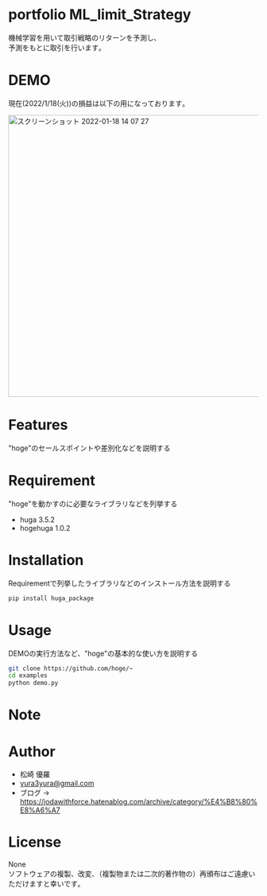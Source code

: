 # portfolio ML_limit_Strategy
機械学習を用いて取引戦略のリターンを予測し､  
予測をもとに取引を行います｡  

# DEMO
現在(2022/1/18(火))の損益は以下の用になっております｡

<img width="567" alt="スクリーンショット 2022-01-18 14 07 27" src="https://user-images.githubusercontent.com/84313334/149874490-8c0855e5-1ea1-48a0-8e7a-1b42ac8658e4.png">

# Features

"hoge"のセールスポイントや差別化などを説明する

# Requirement

"hoge"を動かすのに必要なライブラリなどを列挙する

* huga 3.5.2
* hogehuga 1.0.2

# Installation

Requirementで列挙したライブラリなどのインストール方法を説明する

```bash
pip install huga_package
```

# Usage

DEMOの実行方法など、"hoge"の基本的な使い方を説明する

```bash
git clone https://github.com/hoge/~
cd examples
python demo.py
```

# Note


# Author
* 松崎 優羅
* yura3yura@gmail.com
* ブログ -> https://jodawithforce.hatenablog.com/archive/category/%E4%B8%80%E8%A6%A7

# License
None  
ソフトウェアの複製、改変、（複製物または二次的著作物の）再頒布はご遠慮いただけますと幸いです｡
